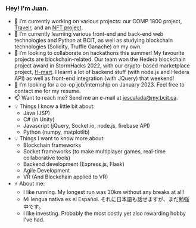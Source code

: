 ### Hey! I'm Juan.

- 🔭 I’m currently working on various projects: our COMP 1800 project, [Travelr](https://github.com/jescalada/1800_202210_DTC15), and an [NFT project](https://github.com/jescalada/solidity-practice).
- 🌱 I’m currently learning various front-end and back-end web technologies and Python at BCIT, as well as studying blockchain technologies (Solidity, Truffle Ganache) on my own.
- 👯 I’m looking to collaborate on hackathons this summer! My favourite projects are blockchain-related. Our team won the Hedera blockchain project award in StormHacks 2022, with our crypto-based marketplace project, [H-mart](https://github.com/jescalada/h-mart). I learnt a lot of backend stuff (with node.js and Hedera API) as well as front-end integration (with JQuery) that weekend!
- 🤔 I’m looking for a co-op job/internship on January 2023. Feel free to contact me for my resume.
- 📫 Want to reach me? Send me an e-mail at [jescalada@my.bcit.ca](mailto:jescalada@my.bcit.ca).
- 💡 Things I know a little bit about:
  - Java (JSP)
  - C# (in Unity)
  - Javascript (jQuery, Socket.io, node.js, firebase API)
  - Python (numpy, matplotlib)
- 💡 Things I want to know more about:
  - Blockchain frameworks
  - Socket frameworks (to make multiplayer games, real-time collaborative tools)
  - Backend development (Express.js, Flask)
  - Agile Development
  - VR (And Blockchain applied to VR)
- ⚡ About me:
  - I like running. My longest run was 30km without any breaks at all!
  - Mi lengua nativa es el Español. それに日本語も話せますが、まだ勉強中です。
  - I like investing. Probably the most costly yet also rewarding hobby I've had. 
